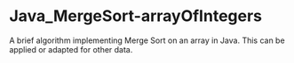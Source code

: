 # Java_MergeSort-arrayOfIntegers
A brief algorithm implementing Merge Sort on an array in Java. This can be applied or adapted for other data.
